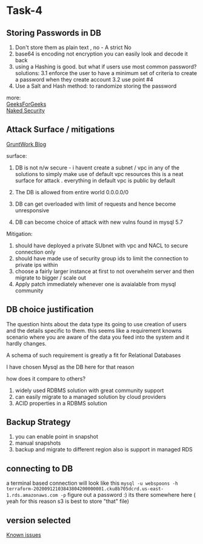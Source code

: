 # Task-4


## Storing Passwords in DB
1. Don't store them as plain text , no  - A strict No
2. base64 is encoding not encryption you can easily look and decode it back
3. using a Hashing is good. but what if users use most common password?
    solutions:
    3.1 enforce the user to have a minimum set of criteria to create a password when they create account
    3.2 use point #4
4. Use a Salt and Hash method: to randomize storing the password

more:<br/>
[GeeksForGeeks](https://www.geeksforgeeks.org/store-password-database/) <br/>
[Naked Security](https://nakedsecurity.sophos.com/2013/11/20/serious-security-how-to-store-your-users-passwords-safely/)

## Attack Surface / mitigations

[GruntWork Blog](https://blog.gruntwork.io/a-comprehensive-guide-to-managing-secrets-in-your-terraform-code-1d586955ace1)

surface:
1. DB is not n/w secure - i havent create a subnet / vpc in any of the solutions to simply make use of default vpc resources
this is a neat surface for attack . everything in default vpc is public by default 

2. The DB is allowed from entire world 0.0.0.0/0

3. DB can get overloaded with limit of requests and hence become unresponsive

4. DB can become choice of attack with new vulns found in mysql 5.7 

Mitigation:
1. should have deployed a private SUbnet with vpc and NACL to secure connection only
2. should have made use of security group ids to limit the connection to private ips within
3. choose a fairly larger instance at first to not overwhelm server and then migrate to bigger / scale out 
4. Apply patch immediately whenever one is avaialable from mysql community


## DB choice justification
The question hints about the data type its going to use creation of users 
and the details specific to them. this seems like a requirement knowns scenario
where you are aware of the data you feed into the system and it hardly changes.

A schema of such requirement is greatly a fit for Relational Databases

I have chosen Mysql as the DB here  for that reason 

how does it compare to others?
1. widely used RDBMS solution with great community support 
2. can easily migrate to a managed solution by cloud providers
3. ACID properties in a RDBMS solution


## Backup Strategy
1. you can enable point in snapshot 
2. manual snapshots 
3. backup and migrate to different region also is support in managed RDS

## connecting to DB
a terminal based connection will look like this
`mysql -u webspoons -h terraform-20200912103843804200000001.cku8b705dcrd.us-east-1.rds.amazonaws.com -p`
figure out a password :) its there somewhere here ( yeah for this reason s3 is best to store "that" file)


## version selected 
[Known issues](https://docs.aws.amazon.com/AmazonRDS/latest/UserGuide/MySQL.KnownIssuesAndLimitations.html)